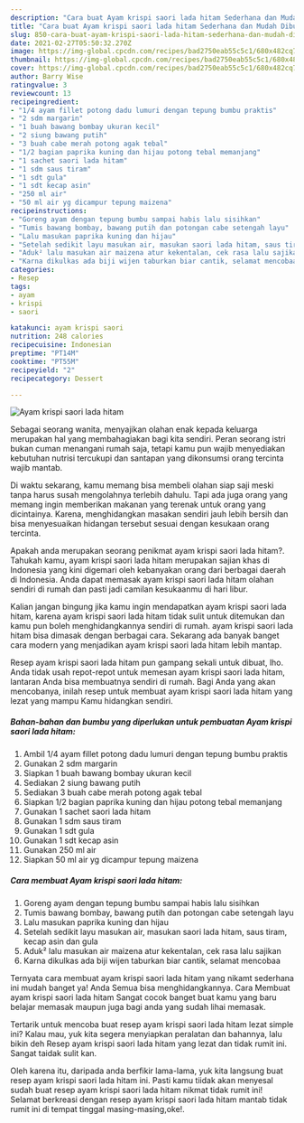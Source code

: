 ```yaml
---
description: "Cara buat Ayam krispi saori lada hitam Sederhana dan Mudah Dibuat"
title: "Cara buat Ayam krispi saori lada hitam Sederhana dan Mudah Dibuat"
slug: 850-cara-buat-ayam-krispi-saori-lada-hitam-sederhana-dan-mudah-dibuat
date: 2021-02-27T05:50:32.270Z
image: https://img-global.cpcdn.com/recipes/bad2750eab55c5c1/680x482cq70/ayam-krispi-saori-lada-hitam-foto-resep-utama.jpg
thumbnail: https://img-global.cpcdn.com/recipes/bad2750eab55c5c1/680x482cq70/ayam-krispi-saori-lada-hitam-foto-resep-utama.jpg
cover: https://img-global.cpcdn.com/recipes/bad2750eab55c5c1/680x482cq70/ayam-krispi-saori-lada-hitam-foto-resep-utama.jpg
author: Barry Wise
ratingvalue: 3
reviewcount: 13
recipeingredient:
- "1/4 ayam fillet potong dadu lumuri dengan tepung bumbu praktis"
- "2 sdm margarin"
- "1 buah bawang bombay ukuran kecil"
- "2 siung bawang putih"
- "3 buah cabe merah potong agak tebal"
- "1/2 bagian paprika kuning dan hijau potong tebal memanjang"
- "1 sachet saori lada hitam"
- "1 sdm saus tiram"
- "1 sdt gula"
- "1 sdt kecap asin"
- "250 ml air"
- "50 ml air yg dicampur tepung maizena"
recipeinstructions:
- "Goreng ayam dengan tepung bumbu sampai habis lalu sisihkan"
- "Tumis bawang bombay, bawang putih dan potongan cabe setengah layu"
- "Lalu masukan paprika kuning dan hijau"
- "Setelah sedikit layu masukan air, masukan saori lada hitam, saus tiram, kecap asin dan gula"
- "Aduk² lalu masukan air maizena atur kekentalan, cek rasa lalu sajikan"
- "Karna dikulkas ada biji wijen taburkan biar cantik, selamat mencobaa"
categories:
- Resep
tags:
- ayam
- krispi
- saori

katakunci: ayam krispi saori 
nutrition: 248 calories
recipecuisine: Indonesian
preptime: "PT14M"
cooktime: "PT55M"
recipeyield: "2"
recipecategory: Dessert

---
```



![Ayam krispi saori lada hitam](https://img-global.cpcdn.com/recipes/bad2750eab55c5c1/680x482cq70/ayam-krispi-saori-lada-hitam-foto-resep-utama.jpg)

Sebagai seorang wanita, menyajikan olahan enak kepada keluarga merupakan hal yang membahagiakan bagi kita sendiri. Peran seorang istri bukan cuman menangani rumah saja, tetapi kamu pun wajib menyediakan kebutuhan nutrisi tercukupi dan santapan yang dikonsumsi orang tercinta wajib mantab.

Di waktu  sekarang, kamu memang bisa membeli olahan siap saji meski tanpa harus susah mengolahnya terlebih dahulu. Tapi ada juga orang yang memang ingin memberikan makanan yang terenak untuk orang yang dicintainya. Karena, menghidangkan masakan sendiri jauh lebih bersih dan bisa menyesuaikan hidangan tersebut sesuai dengan kesukaan orang tercinta. 



Apakah anda merupakan seorang penikmat ayam krispi saori lada hitam?. Tahukah kamu, ayam krispi saori lada hitam merupakan sajian khas di Indonesia yang kini digemari oleh kebanyakan orang dari berbagai daerah di Indonesia. Anda dapat memasak ayam krispi saori lada hitam olahan sendiri di rumah dan pasti jadi camilan kesukaanmu di hari libur.

Kalian jangan bingung jika kamu ingin mendapatkan ayam krispi saori lada hitam, karena ayam krispi saori lada hitam tidak sulit untuk ditemukan dan kamu pun boleh menghidangkannya sendiri di rumah. ayam krispi saori lada hitam bisa dimasak dengan berbagai cara. Sekarang ada banyak banget cara modern yang menjadikan ayam krispi saori lada hitam lebih mantap.

Resep ayam krispi saori lada hitam pun gampang sekali untuk dibuat, lho. Anda tidak usah repot-repot untuk memesan ayam krispi saori lada hitam, lantaran Anda bisa membuatnya sendiri di rumah. Bagi Anda yang akan mencobanya, inilah resep untuk membuat ayam krispi saori lada hitam yang lezat yang mampu Kamu hidangkan sendiri.

<!--inarticleads1-->

##### Bahan-bahan dan bumbu yang diperlukan untuk pembuatan Ayam krispi saori lada hitam:

1. Ambil 1/4 ayam fillet potong dadu lumuri dengan tepung bumbu praktis
1. Gunakan 2 sdm margarin
1. Siapkan 1 buah bawang bombay ukuran kecil
1. Sediakan 2 siung bawang putih
1. Sediakan 3 buah cabe merah potong agak tebal
1. Siapkan 1/2 bagian paprika kuning dan hijau potong tebal memanjang
1. Gunakan 1 sachet saori lada hitam
1. Gunakan 1 sdm saus tiram
1. Gunakan 1 sdt gula
1. Gunakan 1 sdt kecap asin
1. Gunakan 250 ml air
1. Siapkan 50 ml air yg dicampur tepung maizena




<!--inarticleads2-->

##### Cara membuat Ayam krispi saori lada hitam:

1. Goreng ayam dengan tepung bumbu sampai habis lalu sisihkan
1. Tumis bawang bombay, bawang putih dan potongan cabe setengah layu
1. Lalu masukan paprika kuning dan hijau
1. Setelah sedikit layu masukan air, masukan saori lada hitam, saus tiram, kecap asin dan gula
1. Aduk² lalu masukan air maizena atur kekentalan, cek rasa lalu sajikan
1. Karna dikulkas ada biji wijen taburkan biar cantik, selamat mencobaa




Ternyata cara membuat ayam krispi saori lada hitam yang nikamt sederhana ini mudah banget ya! Anda Semua bisa menghidangkannya. Cara Membuat ayam krispi saori lada hitam Sangat cocok banget buat kamu yang baru belajar memasak maupun juga bagi anda yang sudah lihai memasak.

Tertarik untuk mencoba buat resep ayam krispi saori lada hitam lezat simple ini? Kalau mau, yuk kita segera menyiapkan peralatan dan bahannya, lalu bikin deh Resep ayam krispi saori lada hitam yang lezat dan tidak rumit ini. Sangat taidak sulit kan. 

Oleh karena itu, daripada anda berfikir lama-lama, yuk kita langsung buat resep ayam krispi saori lada hitam ini. Pasti kamu tiidak akan menyesal sudah buat resep ayam krispi saori lada hitam nikmat tidak rumit ini! Selamat berkreasi dengan resep ayam krispi saori lada hitam mantab tidak rumit ini di tempat tinggal masing-masing,oke!.


